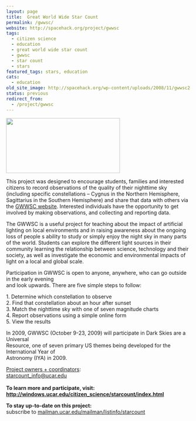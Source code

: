 ```yaml
---
layout: page
title:  Great World Wide Star Count
permalink: /gwwsc/
website: http://spacehack.org/project/gwwsc
tags:
  - citizen science
  - education
  - great world wide star count
  - gwwsc
  - star count
  - stars
featured_tags: stars, education
cats:
  - education
old_site_image: http://spacehack.org/wp-content/uploads/2008/11/gwwsc2.jpg
status: previous
redirect_from:
  - /project/gwwsc
---
```


<div class = "scrape-from-old-wordpress">

<p><img class="alignnone size-medium wp-image-111" src="http://spacehack.org/wp-content/uploads/2008/11/gwwsc.jpg" alt="" width="310" height="150" /></p>
<p>This project was designed to encourage students, families and interested citizens to record observations of the quality of their nighttime sky (including specific constellations &#8211; Cygnus in the Northern Hemisphere, Sagittarius in the Southern Hemisphere) and share that data with others via the <a href="http://www.windows.ucar.edu/citizen_science/starcount/index.html">GWWSC website</a>. Interested individuals have the opportunity to get involved by making observations, and collecting and reporting data.</p>
<p>The GWWSC is a useful project for teaching about the impact of artificial lighting on local environments and in raising awareness about the ongoing loss of people s ability to study or simply enjoy the night sky in many parts of the world. Students can explore the different light sources in their community learning the relationship between science, technology and their society, as well as investigate the economic and environmental impacts of light on a local and global scale.</p>
<p>Participation in GWWSC is open to anyone, anywhere, who can go outside in the early evening<br />
and look upwards. There are five simple steps to follow:</p>
<p>1. Determine which constellation to observe<br />
2. Find that constellation about an hour after sunset<br />
3. Match the nighttime sky with one of seven magnitude charts<br />
4. Report observations using a simple online form<br />
5. View the results</p>
<p>In 2009, GWWSC (October 9-23, 2009) will participate in  Dark Skies are a Universal<br />
Resource,  one of seven primary US themes being developed for the International Year of<br />
Astronomy (IYA) in 2009.</p>
<p><span style="text-decoration: underline;">Project owners + coordinators</span>:<br />
<a href="mailto:starcount_info@ucar.edu">starcount_info@ucar.edu</a><br />
<!--supplement--><br />
<strong>To learn more and participate, visit: <a href="http://www.windows.ucar.edu/citizen_science/starcount/index.html">http://windows.ucar.edu/citizen_science/starcount/index.html</a></strong></p>
<p><strong>To stay up-to-date on this project:<br />
</strong>  subscribe to <a href="http://mailman.ucar.edu/mailman/listinfo/starcount">mailman.ucar.edu/mailman/listinfo/starcount</a></p>


</div>